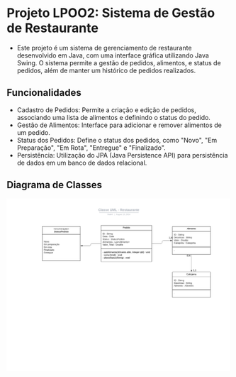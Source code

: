 # Projeto LPOO2: Sistema de Gestão de Restaurante
- Este projeto é um sistema de gerenciamento de restaurante desenvolvido em Java, com uma interface gráfica utilizando Java Swing. O sistema permite a gestão de pedidos, alimentos, e status de pedidos, além de manter um histórico de pedidos realizados.


## Funcionalidades
- Cadastro de Pedidos: Permite a criação e edição de pedidos, associando uma lista de alimentos e definindo o status do pedido.
- Gestão de Alimentos: Interface para adicionar e remover alimentos de um pedido.
- Status dos Pedidos: Define o status dos pedidos, como "Novo", "Em Preparação", "Em Rota", "Entregue" e "Finalizado".
- Persistência: Utilização do JPA (Java Persistence API) para persistência de dados em um banco de dados relacional.

## Diagrama de Classes
![Diagrama](Images/Classe%20UML.png)